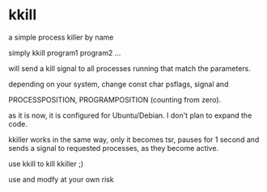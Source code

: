 # kkill
a simple process killer by name

simply kkill program1 program2 ...

will send a kill signal to all processes running that match the parameters.

depending on your system, change const char psflags, signal and

PROCESSPOSITION, PROGRAMPOSITION (counting from zero).

as it is now, it is configured for Ubuntu/Debian. I don't plan to expand the code.

kkiller works in the same way, only it becomes tsr, pauses for 1 second and sends a signal to requested processes, as they become active.

use kkill to kill kkiller ;)

use and modfy at your own risk
